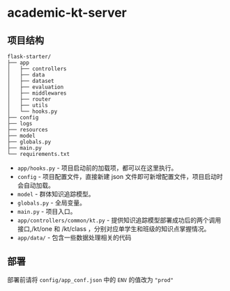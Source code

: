 academic-kt-server
==========================

## 项目结构
```
flask-starter/
├── app
│   ├── controllers
│   ├── data
│   ├── dataset
│   ├── evaluation
│   ├── middlewares
│   ├── router
│   ├── utils
│   └── hooks.py
├── config
├── logs
├── resources
├── model
├── globals.py
├── main.py
└── requirements.txt
```

* `app/hooks.py` - 项目启动前的加载项，都可以在这里执行。
* `config` - 项目配置文件，直接新建 json 文件即可新增配置文件，项目启动时会自动加载。
* `model` - 群体知识追踪模型。
* `globals.py` - 全局变量。
* `main.py` - 项目入口。
* `app/controllers/common/kt.py` - 提供知识追踪模型部署成功后的两个调用接口,/kt/one 和 /kt/class ，分别对应单学生和班级的知识点掌握情况。
* `app/data/` - 包含一些数据处理相关的代码

## 部署
部署前请将 `config/app_conf.json` 中的 `ENV` 的值改为 `"prod"`
